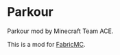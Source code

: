 # Parkour

Parkour mod by Minecraft Team ACE.

This is a mod for [FabricMC](https://fabricmc.net/).

